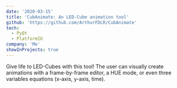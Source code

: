 ```yaml
---
date: '2020-03-15'
title: 'CubAnimate: An LED-Cube animation tool'
github: 'https://github.com/ArthurFDLR/CubAnimate'
tech:
  - PyQt
  - PlatformIO
company: 'Me'
showInProjects: true
---
```


Give life to LED-Cubes with this tool! The user can visually create animations with a frame-by-frame editor, a HUE mode, or even three variables equations (x-axis, y-axis, time).
